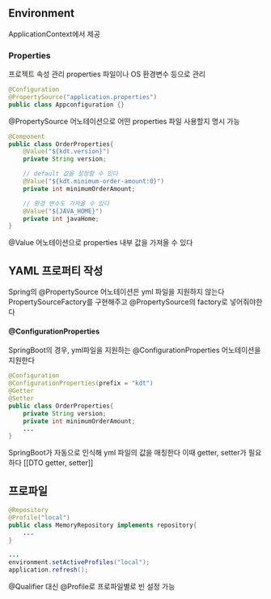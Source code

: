 ## Environment
ApplicationContext에서 제공
### Properties
프로젝트 속성 관리
properties 파일이나 OS 환경변수 등으로 관리
```java
@Configuration
@PropertySource("application.properties")
public class Appconfiguration {}
```
@PropertySource 어노테이션으로 어떤 properties 파일 사용할지 명시 가능

```java
@Component
public class OrderProperties{
	@Value("${kdt.version}")
	private String version;

	// default 값을 설정할 수 있다
	@Value("${kdt.minimum-order-amount:0}")
	private int minimumOrderAmount;

	// 환경 변수도 가져올 수 있다
	@Value("${JAVA_HOME}")
	private int javaHome;
}
```
@Value 어노테이션으로 properties 내부 값을 가져올 수 있다
## YAML 프로퍼티 작성
Spring의 @PropertySource 어노테이션은 yml 파일을 지원하지 않는다
PropertySourceFactory를 구현해주고 @PropertySource의 factory로 넣어줘야한다
#### @ConfigurationProperties
SpringBoot의 경우, yml파일을 지원하는 @ConfigurationProperties 어노테이션을 지원한다
```java
@Configuration
@ConfigurationProperties(prefix = "kdt")
@Getter
@Setter
public class OrderProperties{
	private String version;
	private int minimumOrderAmount;
	...
}
```
SpringBoot가 자동으로 인식해 yml 파일의 값을 매칭한다
이때 getter, setter가 필요하다
[[DTO getter, setter]]
## 프로파일
```java
@Repository
@Profile("local")
public class MemoryRepository implements repository{
	...
}

...
environment.setActiveProfiles("local");
application.refresh();
```
@Qualifier 대신 @Profile로 프로파일별로 빈 설정 가능
